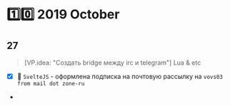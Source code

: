 # :one::zero: 2019 October

## 27

> [VP.idea: "Создать bridge между irc и telegram"] Lua & etc

- [x] :dart: `SvelteJS` - оформлена подписка на почтовую рассылку на `vovs03 from mail dot zone-ru`
-
